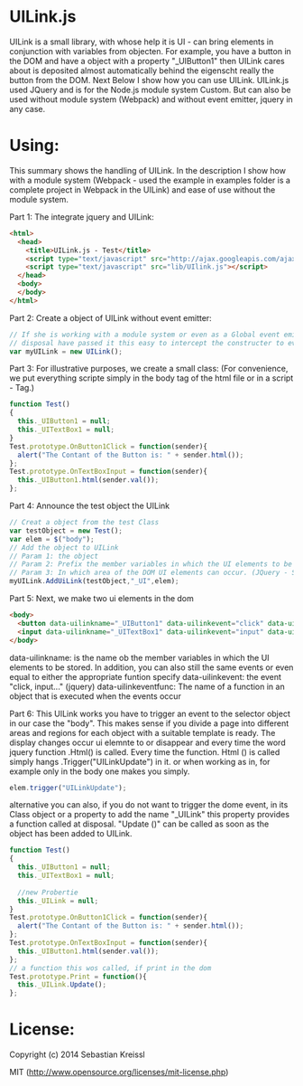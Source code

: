 UILink.js
=========
UILink is a small library, with whose help it is UI - can bring elements in conjunction with variables from objecten.
For example, you have a button in the DOM and have a object with a property "_UIButton1" then UILink cares about is deposited almost automatically behind the eigenscht really the button from the DOM. Next Below I show how you can use UILink.
UILink.js used JQuery and is for the Node.js module system Custom. 
But can also be used without module system (Webpack) and without event emitter, jquery in any case.

Using:
=========
This summary shows the handling of UILink. In the description I show how with a module system (Webpack - used the example in examples folder is a complete project in Webpack in the UILink) and ease of use without the module system.

Part 1:
The integrate jquery and UILink:
``` HTML
<html>
  <head>
    <title>UILink.js - Test</title>
    <script type="text/javascript" src="http://ajax.googleapis.com/ajax/libs/jquery/x.x/jquery.min.js"></script>
    <script type="text/javascript" src="lib/UIlink.js"></script>
  </head>
  <body>
  </body>
</html>
```` 

Part 2:
Create a object of UILink without event emitter:
``` Javascript
// If she is working with a module system or even as a Global event emitter to 
// disposal have passed it this easy to intercept the constructer to events from UILink.
var myUILink = new UILink();
```

Part 3:
For illustrative purposes, we create a small class:
(For convenience, we put everything scripte simply in the body tag of the html 
file or in a script - Tag.)

``` Javascript
function Test()
{
  this._UIButton1 = null;
  this._UITextBox1 = null;
}
Test.prototype.OnButton1Click = function(sender){
  alert("The Contant of the Button is: " + sender.html());
};
Test.prototype.OnTextBoxInput = function(sender){
  this._UIButton1.html(sender.val());
};
```

Part 4:
Announce the test object the UILink

``` Javascript
// Creat a object from the test Class
var testObject = new Test();
var elem = $("body");
// Add the object to UILink
// Param 1: the object 
// Param 2: Prefix the member variables in which the UI elements to be stored
// Param 3: In which area of ​​the DOM UI elements can occur. (JQuery - Selctorelement)
myUILink.AddUiLink(testObject,"_UI",elem);

```

Part 5:
Next, we make two ui elements in the dom

``` HTML
<body>
  <button data-uilinkname="_UIButton1" data-uilinkevent="click" data-uilinkeventfunc="OnButton1Click">MyButton</button>
  <input data-uilinkname="_UITextBox1" data-uilinkevent="input" data-uilinkeventfunc="OnTextBoxInput">MyInput</input>
</body>
```
data-uilinkname: is the name ob the member variables in which the UI elements to be stored.
In addition, you can also still the same events or even equal to either the appropriate funtion specify
data-uilinkevent: the event "click, input..." (jquery)
data-uilinkeventfunc: The name of a function in an object that is executed when the events occur

Part 6:
This UILink works you have to trigger an event to the selector object in our case the "body". This makes sense if you divide a page into different areas and regions for each object with a suitable template is ready. The display changes occur ui elemnte to or disappear and every time the word jquery function .Html() is called. Every time the function. Html () is called simply hangs .Trigger("UILinkUpdate") in it. or when working as in, for example only in the body one makes you simply. 

``` Javascript
elem.trigger("UILinkUpdate");
``` 

alternative you can also, if you do not want to trigger the dome event, in its Class object or a property to add the name "_UILink" this property provides a function called at disposal. "Update ()" can be called as soon as the object has been added to UILink.

``` Javascript
function Test()
{
  this._UIButton1 = null;
  this._UITextBox1 = null;
  
  //new Probertie
  this._UILink = null;
}
Test.prototype.OnButton1Click = function(sender){
  alert("The Contant of the Button is: " + sender.html());
};
Test.prototype.OnTextBoxInput = function(sender){
  this._UIButton1.html(sender.val());
};
// a function this wos called, if print in the dom
Test.prototype.Print = function(){
  this._UILink.Update();
};
```


License:
=========
Copyright (c) 2014 Sebastian Kreissl

MIT (http://www.opensource.org/licenses/mit-license.php)
